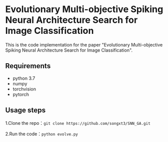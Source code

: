 # Evolutionary Multi-objective Spiking Neural Architecture Search for Image Classification

This is the code implementation for the paper "Evolutionary Multi-objective Spiking Neural Architecture Search for Image Classification".

## Requirements

- python 3.7
- numpy
- torchvision
- pytorch

## Usage steps

1.Clone the repo：`git clone https://github.com/songxt3/SNN_GA.git`

2.Run the code：`python evolve.py`
